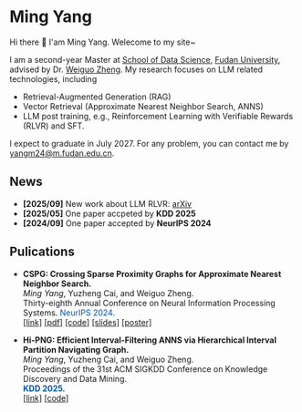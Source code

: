 # Ming Yang

Hi there 👋 I'am Ming Yang. Welecome to my site~

I am a second-year Master at [School of Data Science](https://sds.fudan.edu.cn/), [Fudan University](https://www.fudan.edu.cn/en/), advised by Dr. [Weiguo Zheng](https://weiguozheng.github.io/). 
My research focuses on LLM related technologies, including

- Retrieval-Augmented Generation (RAG)
- Vector Retrieval (Approximate Nearest Neighbor Search, ANNS)
- LLM post training, e.g., Reinforcement Learning with Verifiable Rewards (RLVR) and SFT.

I expect to graduate in July 2027. For any problem, you can contact me by [yangm24@m.fudan.edu.cn](yangm24@m.fudan.edu.cn).

## News
- **[2025/09]** New work about LLM RLVR: [arXiv](https://www.arxiv.org/abs/2509.25240)
- **[2025/05]** One paper accpeted by **KDD 2025**
- **[2024/09]** One paper accepted by **NeurIPS 2024**

## Pulications

- **CSPG: Crossing Sparse Proximity Graphs for Approximate Nearest Neighbor Search.** <br>
*Ming Yang*, Yuzheng Cai, and Weiguo Zheng. <br>
Thirty-eighth Annual Conference on Neural Information Processing Systems.
<span style="color: #0056b2;">NeurIPS 2024.</span> <br>
[[link]](https://neurips.cc/virtual/2024/poster/93606) 
[[pdf]](https://proceedings.neurips.cc/paper_files/paper/2024/file/bab1486cec466c980b40e7d633dd4bbc-Paper-Conference.pdf) 
[[code]](https://github.com/PUITAR/CSPG) 
[[slides]](https://neurips.cc/media/neurips-2024/Slides/93606.pdf)
[[poster]](https://neurips.cc/media/PosterPDFs/NeurIPS%202024/93606.png?t=1730868292.2146382)

- **Hi-PNG: Efficient Interval-Filtering ANNS via Hierarchical Interval Partition Navigating Graph.** <br>
*Ming Yang*, Yuzheng Cai, and Weiguo Zheng. <br>
Proceedings of the 31st ACM SIGKDD Conference on Knowledge Discovery and Data Mining.   
<span style="color: #0056b2;">**KDD 2025.**</span> <br>
[[link]](https://doi.org/10.1145/3711896.3736997) 
[[code]](https://github.com/PUITAR/Hi-PNG)

